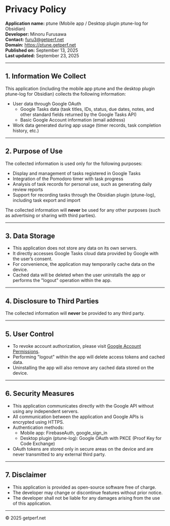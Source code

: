 # Privacy Policy

**Application name:** ptune (Mobile app / Desktop plugin ptune-log for Obsidian)  
**Developer:** Minoru Furusawa  
**Contact:** furu3@getperf.net  
**Domain:** https://ptune.getperf.net  
**Published on:** September 13, 2025  
**Last updated:** September 23, 2025  

---

## 1. Information We Collect
This application (including the mobile app ptune and the desktop plugin ptune-log for Obsidian) collects the following information:

- User data through Google OAuth  
  - Google Tasks data (task titles, IDs, status, due dates, notes, and other standard fields returned by the Google Tasks API)  
  - Basic Google Account information (email address)  
- Work data generated during app usage (timer records, task completion history, etc.)

---

## 2. Purpose of Use
The collected information is used only for the following purposes:

- Display and management of tasks registered in Google Tasks  
- Integration of the Pomodoro timer with task progress  
- Analysis of task records for personal use, such as generating daily review reports  
- Support for recording tasks through the Obsidian plugin (ptune-log), including task export and import  

The collected information will **never** be used for any other purposes (such as advertising or sharing with third parties).

---

## 3. Data Storage
- This application does not store any data on its own servers.  
- It directly accesses Google Tasks cloud data provided by Google with the user’s consent.  
- For convenience, the application may temporarily cache data on the device.  
- Cached data will be deleted when the user uninstalls the app or performs the "logout" operation within the app.  

---

## 4. Disclosure to Third Parties
The collected information will **never** be provided to any third party.

---

## 5. User Control
- To revoke account authorization, please visit [Google Account Permissions](https://myaccount.google.com/permissions).  
- Performing "logout" within the app will delete access tokens and cached data.  
- Uninstalling the app will also remove any cached data stored on the device.  

---

## 6. Security Measures
- This application communicates directly with the Google API without using any independent servers.  
- All communication between the application and Google APIs is encrypted using HTTPS.  
- Authentication methods:  
  - Mobile app: FirebaseAuth, google_sign_in  
  - Desktop plugin (ptune-log): Google OAuth with PKCE (Proof Key for Code Exchange)  
- OAuth tokens are stored only in secure areas on the device and are never transmitted to any external third party.  

---

## 7. Disclaimer
- This application is provided as open-source software free of charge.  
- The developer may change or discontinue features without prior notice.  
- The developer shall not be liable for any damages arising from the use of this application.  

---

© 2025 getperf.net
